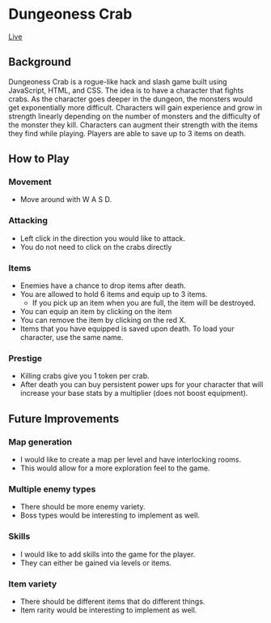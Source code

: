 # Dungeoness Crab

[Live](http://www.namryulkim.com/DungeonessCrab)

## Background

Dungeoness Crab is a rogue-like hack and slash game built using JavaScript, HTML, and CSS. The idea is to have a character that fights crabs. As the character goes deeper in the dungeon, the monsters would get exponentially more difficult. Characters will gain experience and grow in strength linearly depending on the number of monsters and the difficulty of the monster they kill. Characters can augment their strength with the items they find while playing. Players are able to save up to 3 items on death.

## How to Play

### Movement
- Move around with W A S D.

### Attacking
- Left click in the direction you would like to attack.
- You do not need to click on the crabs directly

### Items
- Enemies have a chance to drop items after death.
- You are allowed to hold 6 items and equip up to 3 items.
  - If you pick up an item when you are full, the item will be destroyed.
- You can equip an item by clicking on the item
- You can remove the item by clicking on the red X.
- Items that you have equipped is saved upon death. To load your character, use the same name.

### Prestige
- Killing crabs give you 1 token per crab.
- After death you can buy persistent power ups for your character that will increase your base stats by a multiplier (does not boost equipment).

## Future Improvements

### Map generation
- I would like to create a map per level and have interlocking rooms.
- This would allow for a more exploration feel to the game.

### Multiple enemy types
- There should be more enemy variety.
- Boss types would be interesting to implement as well.

### Skills
- I would like to add skills into the game for the player.
- They can either be gained via levels or items.

### Item variety
- There should be different items that do different things.
- Item rarity would be interesting to implement as well.
